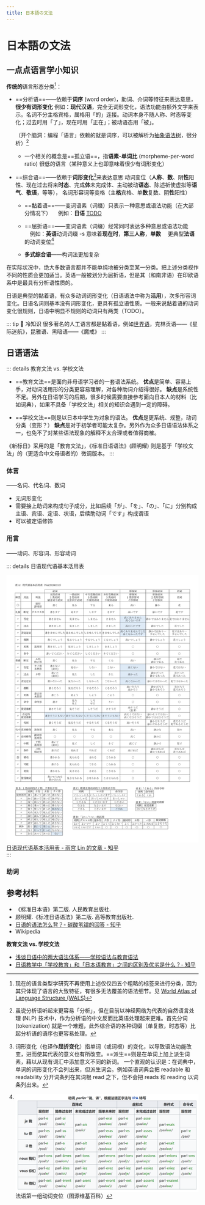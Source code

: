 ```yaml
---
title: 日本語の文法
---
```


# <span class="jp">日本語の文法</span>

<link href="/notes/jp.css" rel="stylesheet">

## 一点点语言学小知识

**传统的**语言形态分类[^morphological-typology]：

- ==分析语==<span class="cn-font" lang="zh-CN">——</span>依赖于**词序** (word order)，助词、介词等特征来表达意思，**很少有词形变化**
  例如：**现代汉语**，完全无词形变化，语法功能由额外文字来表示。名词不分主格宾格，属格用「的」连接。动词本身不随人称、时态等变化；过去时用「了」，现在时用「正在」；被动语态用「被」。

  （开个脑洞：编程「语言」依赖的就是词序，可以被解析为[抽象语法树](https://zh.wikipedia.org/zh-cn/%E6%8A%BD%E8%B1%A1%E8%AA%9E%E6%B3%95%E6%A8%B9)，很分析）[^nlp]

  - 一个相关的概念是==孤立语==，指**语素-单词比** (morpheme-per-word ratio) 很低的语言（某种意义上也即意味着很少有词形变化）

- ==综合语==<span class="cn-font" lang="zh-CN">——</span>依赖于**词形变化**[^compared-to-derivation]来表达意思
  动词变位（**人称**、**数**、阴**性**阳性、现在过去将来**时态**、完成**体**未完成体、主动被动**语态**、陈述祈使虚拟等**语气**、**敬语**，等等），
  名词形容词等变格（主**格**宾格、单**数**复数、阴**性**阳性）

  - ==黏着语==<span class="cn-font" lang="zh-CN">——</span>变词语素（词缀）只表示一种意思或语法功能（在大部分情况下）
    　例如：**日语** [TODO](https://zh.wikipedia.org/zh-cn/%E9%BB%8F%E7%9D%80%E8%AF%AD#%E6%97%A5%E8%AA%9E)
    <!-- <span class="jp">　晴れ<span style="color: #34B75A">ではありません　　　</span></span>（否定式）
    <span class="jp">　晴れ<span style="color: #F4C118">でした　　　　　　　</span></span>（过去式）
    <span class="jp">　晴れ<span style="color: #34B75A">ではありません</span><span style="color: #F4C118">でした</span></span>（过去否定式） -->
    
  - ==屈折语==<span class="cn-font" lang="zh-CN">——</span>变词语素（词缀）经常同时表达多种意思或语法功能
    　例如：**英语**动词词缀 -s 意味着**现在时**，**第三人称**，**单数**
    　更典型**法语**的动词变位[^french]

  - **多式综合语**<span class="cn-font" lang="zh-CN">——</span>构词法更加复杂

在实际状况中，绝大多数语言都并不能单纯地被分类至某一分类。把上述分类视作不同的性质会更加适当。英语一般被划分为屈折语，但是其（和南非语）在印欧语系中是最具有分析语性质的。

日语是典型的黏着语，有众多动词词形变化（日语语法中称为**活用**），次多形容词变化。日语名词则基本没有词形变化，更具有孤立语性质。一般来说黏着语的动词变化很规则，日语中明显不规则的动词只有两类（TODO）。

::: tip 🧊 冷知识
很多著名的人工语言都是黏着语，例如[世界语](https://zh.wikipedia.org/wiki/%E4%B8%96%E7%95%8C%E8%AF%AD)，克林贡语<span class="cn-font" lang="zh-CN">——</span>《星际迷航》，昆雅语、黑暗语<span class="cn-font" lang="zh-CN">——</span>《魔戒》
:::

## 日语语法

::: details 教育文法 vs. 学校文法
- ==教育文法==是面向非母语学习者的一套语法系统。
  **优点**是简单、容易上手，对动词活用形的分类更容易理解，对各种助词介绍得很好。
  **缺点**是系统性不足。另外在日语学习的后期，很多时候需要直接参考面向日本人的材料（比如词典），如果不具备「学校文法」相关的知识会遇到一定的障碍。

- ==学校文法==则是以日本中学生为对象的语法。
  **优点**是更系统、规整，动词分类（变形？）
  **缺点**是对于初学者可能太复杂。另外作为众多日语语法体系之一，也免不了对某些语法现象的解释不太合理或者值得商榷。

《新标日》采用的是「教育文法」，《标准日语语法》(顾明耀) 则是基于「学校文法」的（更适合中文母语者的）微调版本。
:::

### 体言

<span class="cn-font" lang="zh-CN">——</span>名词、代名词、数词

- 无词形变化
- 需要接上助词来构成句子成分，比如后续<span class="jp">「が」</span>、<span class="jp">「を」</span>、<span class="jp">「の」</span>、<span class="jp">「に」</span>分别构成主语、宾语、定语、状语，后续助动词<span class="jp">「です」</span>构成谓语
- 可以被定语修饰

<!-- 可以后续助词构成连体修饰语 -->

### 用言

<span class="cn-font" lang="zh-CN">——</span>动词、形容词、形容动词

::: details 日语现代语基本活用表
<figure style="margin: 1em 0 0">
  <img src="./imgs/huoyong.jpg" alt="" class="" style="user-select: none">
  <figcaption><a href="https://zhuanlan.zhihu.com/p/112110880">日语现代语基本活用表 - 雨宫 Lin 的文章 - 知乎</a></figcaption>
</figure>
:::

### 助词

## 参考材料

- 《标准日本语》第二版. 人民教育出版社.
- 顾明耀.《标准日语语法》第二版. 高等教育出版社.
- [日语的语法怎么背？- 碳酸氢镭的回答 - 知乎](https://www.zhihu.com/question/352141891/answer/1370307293)
- Wikipedia

**教育文法 vs. 学校文法**

- [浅谈日语中的两大语法体系<span class="cn-font" lang="zh-CN">——</span>学校语法与教育语法](https://www.bilibili.com/read/cv3292464/)
- [日语教学中「学校教育」和「日本语教育」之间的区别及优劣是什么？- 知乎](https://www.zhihu.com/question/20448242)

[^morphological-typology]: 现在的语言类型学研究不再使用上述仅仅四五个粗略的标签来进行分类，因为其只体现了语言的大致特征，有很多无法覆盖的语法细节。见 [World Atlas of Language Structure (WALS)](https://en.wikipedia.org/wiki/Morphological_typology#WALS)

[^nlp]: 虽说分析语听起来更容易「分析」，但在目前以神经网络为代表的自然语言处理 (NLP) 技术中，作为分析语的中文反而比英语处理起来更难。首先分词 (tokenization) 就是一个难题，此外综合语的各种词缀（单复数，时态等）比起分析语的语序也更容易处理。

[^compared-to-derivation]: 词形变化（也译作**屈折变化**）指单词（或词根）的变化，以导致语法功能改变，进而使其代表的意义也有所改变。==派生==则是在单词上加上派生词素，藉以从现有词汇中添加意义不同的新词。
  一个直观的认识是：在词典中，单词的词形变化不会列出来，但派生词会。例如英语词典会把 readable 和 readability 分开词条列在其词根 read 之下，但不会把 reads 和 reading 以词条列出来。

[^french]: <img src="./imgs/french-verb-inflection.png" alt="" style="vertical-align: top"><br>法语第一组动词变位（图源维基百科）
